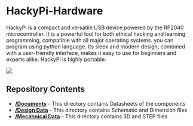 # HackyPi-Hardware
HackyPi is a compact and versatile USB device powered by the RP2040 microcontroller. It is a powerful tool for both ethical hacking and learning programming, compatible with all major operating systems. you can program using python language. Its sleek and modern design, combined with a user-friendly interface, makes it easy to use for beginners and experts alike. HackyPi is highly portable.

<img src = "https://github.com/sbcshop/HackyPi-Software/blob/main/images/img.png"/>

## Repository Contents

* [**/Documents**](https://github.com/sbcshop/SquaryFi-Hardware/tree/main/Documents) - This directory contains Datasheets of the components
* [**/Design Data**](https://github.com/sbcshop/HackyPi-Hardware/tree/main/Design%20Data) - This directory contains Schematic and Dimension files
* [**/Mecahnical Data**](https://github.com/sbcshop/SquaryFi-Hardware/tree/main/Mechanical%20Data) - This directory contains 3D and STEP files

